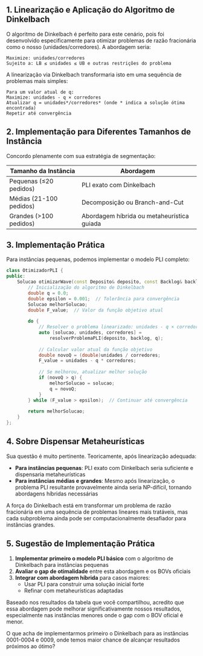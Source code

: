 ## 1. Linearização e Aplicação do Algoritmo de Dinkelbach

O algoritmo de Dinkelbach é perfeito para este cenário, pois foi desenvolvido especificamente para otimizar problemas de razão fracionária como o nosso (unidades/corredores). A abordagem seria:

```
Maximize: unidades/corredores
Sujeito a: LB ≤ unidades ≤ UB e outras restrições do problema
```

A linearização via Dinkelbach transformaria isto em uma sequência de problemas mais simples:

```
Para um valor atual de q:
Maximize: unidades - q × corredores
Atualizar q = unidades*/corredores* (onde * indica a solução ótima encontrada)
Repetir até convergência
```

## 2. Implementação para Diferentes Tamanhos de Instância

Concordo plenamente com sua estratégia de segmentação:

| Tamanho da Instância | Abordagem |
|-------------------|----------|
| Pequenas (≤20 pedidos) | PLI exato com Dinkelbach |
| Médias (21-100 pedidos) | Decomposição ou Branch-and-Cut |
| Grandes (>100 pedidos) | Abordagem híbrida ou metaheurística guiada |

## 3. Implementação Prática

Para instâncias pequenas, podemos implementar o modelo PLI completo:

```cpp
class OtimizadorPLI {
public:
    Solucao otimizarWave(const Deposito& deposito, const Backlog& backlog) {
        // Inicialização do algoritmo de Dinkelbach
        double q = 0.0;
        double epsilon = 0.001;  // Tolerância para convergência
        Solucao melhorSolucao;
        double F_value;  // Valor da função objetivo atual
        
        do {
            // Resolver o problema linearizado: unidades - q × corredores
            auto [solucao, unidades, corredores] = 
                resolverProblemaPLI(deposito, backlog, q);
                
            // Calcular valor atual da função objetivo
            double novoQ = (double)unidades / corredores;
            F_value = unidades - q * corredores;
            
            // Se melhorou, atualizar melhor solução
            if (novoQ > q) {
                melhorSolucao = solucao;
                q = novoQ;
            }
        } while (F_value > epsilon);  // Continuar até convergência
        
        return melhorSolucao;
    }
};
```

## 4. Sobre Dispensar Metaheurísticas

Sua questão é muito pertinente. Teoricamente, após linearização adequada:

- **Para instâncias pequenas**: PLI exato com Dinkelbach seria suficiente e dispensaria metaheurísticas
- **Para instâncias médias e grandes**: Mesmo após linearização, o problema PLI resultante provavelmente ainda seria NP-difícil, tornando abordagens híbridas necessárias

A força do Dinkelbach está em transformar um problema de razão fracionária em uma sequência de problemas lineares mais tratáveis, mas cada subproblema ainda pode ser computacionalmente desafiador para instâncias grandes.

## 5. Sugestão de Implementação Prática

1. **Implementar primeiro o modelo PLI básico** com o algoritmo de Dinkelbach para instâncias pequenas
2. **Avaliar o gap de otimalidade** entre esta abordagem e os BOVs oficiais
3. **Integrar com abordagem híbrida** para casos maiores:
   - Usar PLI para construir uma solução inicial forte
   - Refinar com metaheurísticas adaptadas

Baseado nos resultados da tabela que você compartilhou, acredito que essa abordagem pode melhorar significativamente nossos resultados, especialmente nas instâncias menores onde o gap com o BOV oficial é menor.

O que acha de implementarmos primeiro o Dinkelbach para as instâncias 0001-0004 e 0009, onde temos maior chance de alcançar resultados próximos ao ótimo?